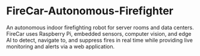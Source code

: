# FireCar-Autonomous-Firefighter
An autonomous indoor firefighting robot for server rooms and data centers. FireCar uses Raspberry Pi, embedded sensors, computer vision, and edge AI to detect, navigate to, and suppress fires in real time while providing live monitoring and alerts via a web application.
